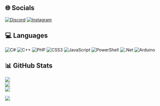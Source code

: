 
## 🌐 Socials
[![Discord](https://img.shields.io/badge/Discord-%237289DA.svg?logo=discord&logoColor=white)](https://discord.gg/https://discord.gg/HZbZ4ZZNV4) [![Instagram](https://img.shields.io/badge/Instagram-%23E4405F.svg?logo=Instagram&logoColor=white)](https://instagram.com/m7sites) 

## 💻 Languages
![C#](https://img.shields.io/badge/c%23-%23239120.svg?style=for-the-badge&logo=c-sharp&logoColor=white) ![C++](https://img.shields.io/badge/c++-%2300599C.svg?style=for-the-badge&logo=c%2B%2B&logoColor=white) ![PHP](https://img.shields.io/badge/php-%23777BB4.svg?style=for-the-badge&logo=php&logoColor=white) ![CSS3](https://img.shields.io/badge/css3-%231572B6.svg?style=for-the-badge&logo=css3&logoColor=white) ![JavaScript](https://img.shields.io/badge/javascript-%23323330.svg?style=for-the-badge&logo=javascript&logoColor=%23F7DF1E) ![PowerShell](https://img.shields.io/badge/PowerShell-%235391FE.svg?style=for-the-badge&logo=powershell&logoColor=white) ![.Net](https://img.shields.io/badge/.NET-5C2D91?style=for-the-badge&logo=.net&logoColor=white) ![Arduino](https://img.shields.io/badge/-Arduino-00979D?style=for-the-badge&logo=Arduino&logoColor=white)
## 📊 GitHub Stats
![](https://github-readme-stats.vercel.app/api/top-langs/?username=m7sites&theme=dark&hide_border=false&include_all_commits=false&count_private=false&layout=compact)<br/>
![](https://github-readme-stats.vercel.app/api?username=m7sites&theme=dark&hide_border=false&include_all_commits=false&count_private=false)<br/>
![](https://github-readme-streak-stats.herokuapp.com/?user=m7sites&theme=dark&hide_border=false)


[![](https://visitcount.itsvg.in/api?id=m7sites&icon=0&color=4)](https://visitcount.itsvg.in)

